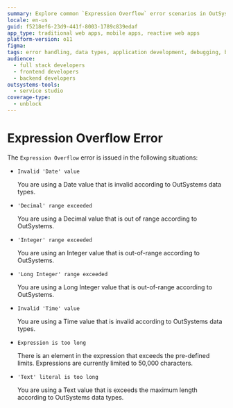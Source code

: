 ```yaml
---
summary: Explore common `Expression Overflow` error scenarios in OutSystems 11 (O11) related to data type limits and value ranges.
locale: en-us
guid: f5218ef6-23d9-441f-8003-1789c839edaf
app_type: traditional web apps, mobile apps, reactive web apps
platform-version: o11
figma:
tags: error handling, data types, application development, debugging, best practices
audience:
  - full stack developers
  - frontend developers
  - backend developers
outsystems-tools:
  - service studio
coverage-type:
  - unblock
---
```


# Expression Overflow Error

The `Expression Overflow` error is issued in the following situations:

* `Invalid 'Date' value`
  
    You are using a Date value that is invalid according to OutSystems data types.

* `'Decimal' range exceeded`
  
    You are using a Decimal value that is out of range according to OutSystems.

* `'Integer' range exceeded`
  
    You are using an Integer value that is out-of-range according to OutSystems.

* `'Long Integer' range exceeded`
  
    You are using a Long Integer value that is out-of-range according to OutSystems.

* `Invalid 'Time' value`
  
    You are using a Time value that is invalid according to OutSystems data types.

* `Expression is too long`
  
    There is an element in the expression that exceeds the pre-defined limits. Expressions are currently limited to 50,000 characters.

* `'Text' literal is too long`
  
    You are using a Text value that is exceeds the maximum length according to OutSystems data types.

